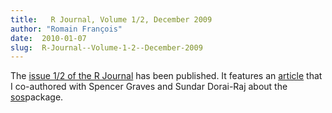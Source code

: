 ```yaml
---
title:   R Journal, Volume 1/2, December 2009
author: "Romain François"
date:  2010-01-07
slug:  R-Journal--Volume-1-2--December-2009
---
```

<div class="post-content"><p>The <a href="http://journal.r-project.org/archive/2009-2/2009-2_index.html">issue 1/2 of the R Journal</a> has been published. It features an <a href="http://journal.r-project.org/archive/2009-2/RJournal_2009-2_Graves~et~al.pdf">article</a> that I co-authored with Spencer Graves and Sundar Dorai-Raj about the <a href="http://cran.r-project.org/web/packages/sos/index.html">sos</a>package. </p></div>
